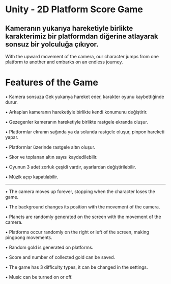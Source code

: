 # Unity - 2D Platform Score Game
Kameranın yukarıya hareketiyle birlikte karakterimiz bir platformdan diğerine atlayarak sonsuz bir yolculuğa çıkıyor.
-----
With the upward movement of the camera, our character jumps from one platform to another and embarks on an endless journey.

# Features of the Game
• Kamera sonsuza Gek yukarıya hareket eder, karakter oyunu kaybettiğinde durur.

• Arkaplan kameranın hareketiyle birlikte kendi konumunu değiştirir.

• Gezegenler kameranın hareketiyle birlikte rastgele ekranda oluşur.

• Platformlar ekranın sağında ya da solunda rastgele oluşur, pinpon hareketi yapar.

• Platformlar üzerinde rastgele altın oluşur.

• Skor ve toplanan altın sayısı kaydedilebilir.

• Oyunun 3 adet zorluk çeşidi vardır, ayarlardan değiştirilebilir.

• Müzik açıp kapatılabilir.

-------

• The camera moves up forever, stopping when the character loses the game.

• The background changes its position with the movement of the camera.

• Planets are randomly generated on the screen with the movement of the camera.

• Platforms occur randomly on the right or left of the screen, making pingpong movements.

• Random gold is generated on platforms.

• Score and number of collected gold can be saved.

• The game has 3 difficulty types, it can be changed in the settings.

• Music can be turned on or off.
